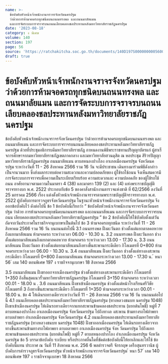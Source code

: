 ```yaml
---
name: >-
  ข้อบังคับหัวหน้าเจ้าพนักงานจราจรจังหวัดนครปฐม
  ว่าด้วยการห้ามจอดรถทุกชนิดบนถนนทรงพล และถนนมาลัยแมน
  และการจัดระบบการจราจรบนถนนเลียบคลองชลประทานหลังมหาวิทยาลัยราชภัฏนครปฐม
date: '2023-08-18'
category: ง พิเศษ
volume: 140
section: 197
page: 56
source: 'https://ratchakitcha.soc.go.th/documents/140D197S0000000005600.pdf'
draft: true
---
```


# ข้อบังคับหัวหน้าเจ้าพนักงานจราจรจังหวัดนครปฐม ว่าด้วยการห้ามจอดรถทุกชนิดบนถนนทรงพล และถนนมาลัยแมน และการจัดระบบการจราจรบนถนนเลียบคลองชลประทานหลังมหาวิทยาลัยราชภัฏนครปฐม

ข้อบังคับหัวหน้าเจ้าพนักงานจราจรจังหวัดนครปฐม ว่าด้วยการห้ามจอดรถทุกชนิดบนถนนทรงพล และถนนมาลัยแมน และการจัดระบบการจราจรบนถนนเลียบคลองชลประทานหลังมหาวิทยาลัยราชภัฏนครปฐม ด้วยที่ประชุมอธิการบดีมหาวิทยาลัยราชภัฏ กาหนดงานพิธีพระราชทานปริญญาบัตรแก่ ผู้สาเร็จการศึกษาจากมหาวิทยาลัยราชภัฏเขตภาคกลาง และมหาวิทยาลัยสวนดุสิต ณ หอประชุม สิริวรปัญญา มหาวิทยาลัยราชภัฏนครปฐม ถนนมาลัยแมน ตาบลหนองปางโลง อาเภอเมืองนครปฐม จังหวัดนค รปฐม ระหว่างวันที่ 11 - 26 สิงหาคม 2566 รวม 16 วัน จะมีประชาชน เดินทางมาร่วมพิธีดังกล่าวเป็นจานวนมาก ซึ่งส่งผลกระทบต่อความสะดวกและความปลอดภัยของ ผู้ใช้รถใช้ถนน จึงเห็นสมควรมีการจัดระบบการจราจรเพื่อความเป็นระเบียบเรียบร้อย ความสะดวกและ ความปลอดภัย ของผู้ใช้รถใช้ถนน อาศัยอานาจตามความในมาตรา 4 (38) และมาตรา 139 (2) และ (4) แห่งพระราชบัญญัติ จราจรทางบก พ.ศ. 2522 ประกอบกับข้อ 5 ของคาสั่งสานักงานตารวจแห่งชาติ ที่ 62/2566 ลงวันที่ 25 มกราคม 2566 เรื่อง แต่งตั้งหัวหน้าเจ้าพนักงานจราจรตามพระราชบัญญัติจราจรทางบก พ.ศ. 2522 ผู้บังคับการตารวจภูธรจังหวัดนครปฐม ในฐานะหัวหน้าเจ้าพนักงานจราจรจังหวัดนครปฐม จึงออกข้อบังคับไว้ ดังต่อไปนี้ ข้อ 1 ข้อบังคับนี้เรียกว่า “ ข้อบังคับหัวหน้าเจ้าพนักงานจราจรจังหวัดนคร ปฐม ว่าด้วย การห้ามจอดรถทุกชนิดบนถนนทรงพล และถนนมาลัยแมน และการจัดระบบการจราจรบนถนน เลียบคลองชลประทานหลังมหาวิทยาลัยราชภัฏนครปฐม ” ข้อ 2 ข้อบังคับนี้ให้ใช้บังคับตั้งแต่วันถัดจากวันประกาศในราชกิจจานุเบกษาเป็นต้นไป ข้อ 3 ห้ามจอดรถทุกชนิด ระหว่างวันที่ 11 - 26 สิงหาคม 2566 รวม 16 วัน บนถนนต่อไปนี้ 3.1 ถนนทรงพล ฝั่งตะวันตก ช่วงตั้งแต่แยกตาลคอหวายถึงแยกมาลัยแมน ห้ามจอดรถ ระหว่างเวลา 06.00 - 10.30 น. 3.2 ถนนทรงพล ฝั่งตะวันออก ช่วงตั้งแต่แยกมาลัยแมนถึงแยกตาลคอหวาย ห้ามจอดรถ ระหว่างเวลา 13.00 - 17.30 น. 3.3 ถนนมาลัยแมน ฝั่งตะวันตก ช่วงตั้งแต่แยกมาลัยแมนถึงทางขึ้นสะพานกระดีเดียว กิโลเมตรที่ 0+800 ห้ามจอดรถระหว่างเวลา 06.00 - 10.30 น. 3.4 ถนนมาลัยแมน ฝั่งตะวันออก ช่วงตั้งแต่ทางลงสะพานกระดีเดียว กิโลเมตรที่ 0+800 ถึงแยกมาลัยแมน ห้ามจอดรถระหว่างเวลา 13.00 - 17.30 น. ้ หนา 56 ่ เลม 140 ตอนพิเศษ 197 ง ราชกิจจานุเบกษา 18 สิงหาคม 2566

3.5 ถนนมาลัยแมน ฝั่งขาออกจากเมืองนครปฐม ช่วงตั้งแต่ทางลงสะพานกระดีเดียว กิโลเมตรที่ 1+350 ถึงสิ้นสุดแนวรั้วมหาวิทยาลัยราชภัฏนครปฐม กิโลเมตรที่ 3+150 ห้ามจอดรถ ระหว่างเวลา 00.01 - 18.00 น . 3.6 ถนนมาลัยแมน ฝั่งขาเข้าเมืองนครปฐม ช่วงตั้งแต่หน้าโรงเรียนศรีวิชัย กิโลเมตรที่ 3 ถึงทางขึ้นสะพานกระดีเดียว กิโลเมตรที่ 1+350 ห้ามจอดรถระหว่างเวลา 00.01 - 18.00 น. ข้อ 4 ให้เดินรถทางเดียวระหว่างวันที่ 11 - 26 สิงหาคม 2566 รวม 16 วัน บนถนนต่อไปนี้ 4.1 ถนนเลียบคลองชลประทานหลังมหาวิทยาลัยราชภัฏนครปฐม (ทางหลวงชนบท นครปฐม 1048) ฝั่งขาเข้าเมืองนครปฐม ให้เดินรถทางเดียวจากแยกสะพานข้ามคลองชลประทาน (แยกต้นโพธิ์) หมู่ที่ 7 ตาบลหนองปากโลง อาเภอเมืองนครปฐม จังหวัดนครปฐม ไปถึงทางล งสะพาน ข้ามทางรถไฟลำพยา ตาบลลำพยา อำเภอเมืองนครปฐม จังหวัดนครปฐม 4.2 ถนนเลียบคลองชลประทานหลังมหาวิทยาลัยราชภัฏนครปฐม (ทางหลวงชนบท นครปฐม 1048) ฝั่งขาออกเมืองนครปฐม ให้เดินรถทางเดียวจากทางขึ้นสะพานข้ามทางรถไฟลาพยา ตาบลลาพยา อาเภอเมืองนครปฐม จังห วัดนครปฐม ไปถึงแยกสะพานข้ามคลองชลประทาน (แยกต้นโพธิ์) หมู่ที่ 7 ตาบลหนองปากโลง อำเภอเมืองนครปฐม จังหวัดนครปฐม ข้อ 5 บรรดาข้อบังคับ ระเบียบ หรือประกาศอื่นใดที่ขัดต่อข้อบังคับนี้ให้ยกเลิกและให้ใช้ ข้อบังคับนี้แทน ประกาศ ณ วันที่ 11 สิงหาคม พ.ศ. 256 6 พลตำรวจตรี จักรกฤษ เครือสุนทรวานิช ผู้บังคับการตำรวจภูธรจังหวัดนครปฐม หัวหน้าเจ้าพนักงานจราจรจังหวัดนครปฐม ้ หนา 57 ่ เลม 140 ตอนพิเศษ 197 ง ราชกิจจานุเบกษา 18 สิงหาคม 2566
